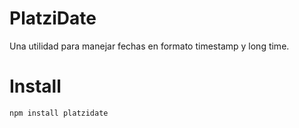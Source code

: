 # PlatziDate

Una utilidad para manejar fechas en formato timestamp y long time.

# Install

```bash
npm install platzidate
```
